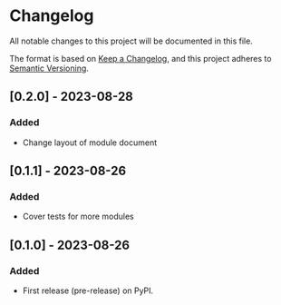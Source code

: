 # Changelog

All notable changes to this project will be documented in this file.

The format is based on [Keep a Changelog](https://keepachangelog.com/en/1.0.0/),
and this project adheres to [Semantic Versioning](https://semver.org/spec/v2.0.0.html).

## [0.2.0] - 2023-08-28

### Added

- Change layout of module document

## [0.1.1] - 2023-08-26

### Added

- Cover tests for more modules

## [0.1.0] - 2023-08-26

### Added

- First release (pre-release) on PyPI.
